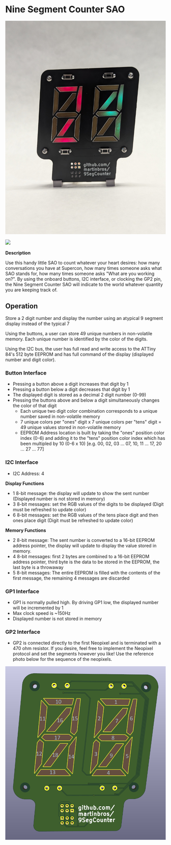 # Nine Segment Counter SAO

![](photos/frontRedCyan.jpg)

![](photos/counting.gif)

**Description**

Use this handy little SAO to count whatever your heart desires: how many conversations you have at Supercon, how many times someone asks what SAO stands for, how many times someone asks "What are you working on?".
By using the onboard buttons, I2C interface, or clocking the GP2 pin, the Nine Segment Counter SAO will indicate to the world whatever quantity you are keeping track of.

## Operation

Store a 2 digit number and display the number using an atypical 9 segment display instead of the typical 7

Using the buttons, a user can store 49 unique numbers in non-volatile memory. Each unique number is identified by the color of the digits.

Using the I2C bus, the user has full read and write access to the ATTiny 84's 512 byte EEPROM and has full command of the display (displayed number and digit color).

### Button Interface

- Pressing a button above a digit increases that digit by 1
- Pressing a button below a digit decreases that digit by 1
- The displayed digit is stored as a decimal 2 digit number (0-99)
- Pressing the buttons above and below a digit simultaneously changes the color of that digit
  - Each unique two digit color combination corresponds to a unique number saved in non-volatile memory
  - 7 unique colors per "ones" digit x 7 unique colors per "tens" digit = 49 unique values stored in non-volatile memory
  - EEPROM Address location is built by taking the "ones" position color index (0-6) and adding it to the "tens" position color index which has been multipled by 10 (0-6 x 10) [e.g. 00, 02, 03 ... 07, 10, 11 ... 17, 20 ... 27 ... 77]

### I2C Interface

- I2C Address: 4

**Display Functions**

- 1 8-bit message: the display will update to show the sent number (Displayed number is not stored in memory)
- 3 8-bit messages: set the RGB values of the digits to be displayed (Digit must be refreshed to update color)
- 6 8-bit messages: set the RGB values of the tens place digit and then ones place digit (Digit must be refreshed to update color)

**Memory Functions**

- 2 8-bit message: The sent number is converted to a 16-bit EEPROM address pointer, the display will update to display the value stored in memory.
- 4 8-bit messages: first 2 bytes are combined to a 16-bit EEPROM address pointer, third byte is the data to be stored in the EEPROM, the last byte is a throwaway
- 5 8-bit messages: The entire EEPROM is filled with the contents of the first message, the remaining 4 messages are discarded

### GP1 Interface

- GP1 is normally pulled high. By driving GP1 low, the displayed number will be incremented by 1
- Max clock speed is ~150Hz
- Displayed number is not stored in memory 

### GP2 Interface

- GP2 is connected directly to the first Neopixel and is terminated with a 470 ohm resistor. If you desire, feel free to implement the Neopixel protocol and set the segments however you like! Use the reference photo below for the sequence of the neopixels.

![](photos/nineSegmentLedIndex.png)